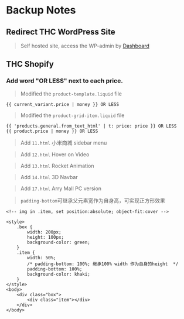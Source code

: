 # Backup Notes

## Redirect THC WordPress Site

> Self hosted site, access the WP-admin by [Dashboard](https://thehighculture.resultco.com/wp-admin/)

## THC Shopify

### Add word "OR LESS" next to each price.

> Modified the `product-template.liquid` file

```
{{ current_variant.price | money }} OR LESS
```

> Modified the `product-grid-item.liquid` file

```
{{ 'products.general.from_text_html' | t: price: price }} OR LESS
{{ product.price | money }} OR LESS
```

> Add `11.html` 小米商城 sidebar menu

> Add `12.html` Hover on Video

> Add `13.html` Rocket Animation

> Add `14.html` 3D Navbar

> Add `17.html` Arry Mall PC version

> `padding-bottom`可继承父元素宽作为自身高，可实现正方形效果

```
<!-- img in .item, set position:absolute; object-fit:cover -->

<style>
    .box {
        width: 200px;
        height: 100px;
        background-color: green;
    }
    .item {
        width: 50%;
        /* padding-bottom: 100%; 继承100% width 作为自身的height  */
        padding-bottom: 100%;
        background-color: khaki;
    }
</style>
<body>
    <div class="box">
        <div class="item"></div>
    </div>
</body>
```
